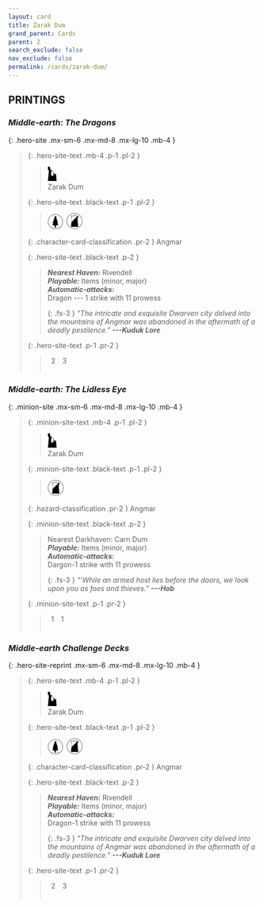 ```yaml
---
layout: card
title: Zarak Dum
grand_parent: Cards
parent: Z
search_exclude: false
nav_exclude: false
permalink: /cards/zarak-dum/
---
```


## PRINTINGS


### _Middle-earth: The Dragons_

{: .hero-site .mx-sm-6 .mx-md-8 .mx-lg-10 .mb-4 }
> {: .hero-site-text .mb-4 .p-1 .pl-2 }
> > <div class="card-mp"><img src="/assets/images/ruinlair.svg"></div>
> > <div class="character-card-name">Zarak Dum</div>
>
> {: .hero-site-text .black-text .p-1 .pl-2 }
> > ![](/assets/images/wilderness.svg)&ensp;![](/assets/images/shadow-land.svg)
>
> {: .character-card-classification .pr-2 }
> Angmar
>
> {: .hero-site-text .black-text .p-2 }
> > _**Nearest Haven:**_ Rivendell <br>_**Playable:**_ Items (minor, major) <br>_**Automatic-attacks:**_<br> Dragon --- 1 strike with 11 prowess  
> > 
> > {: .fs-3 } 
> > _“The intricate and exquisite Dwarven city delved into the mountains of Angmar was abandoned in the aftermath of a deadly pestilence."_ ***---&#65279;Kuduk Lore*** 
> 
> {: .hero-site-text .p-1 .pr-2 }
> > <div class="hero-site-draw"><span class="hero-you-draw">&ensp;2&ensp;</span><span class="hero-opp-draw">&ensp;3&ensp;</span></div>
> > <div class="card-corruption">&nbsp;</div>

### _Middle-earth: The Lidless Eye_

{: .minion-site .mx-sm-6 .mx-md-8 .mx-lg-10 .mb-4 }
> {: .minion-site-text .mb-4 .p-1 .pl-2 }
> > <div class="card-mp"><img src="/assets/images/ruinlair.svg"></div>
> > <div class="card-name">Zarak Dum</div>
>
> {: .minion-site-text .black-text .p-1 .pl-2 }
> > ![](/assets/images/shadow-land.svg)
>
> {: .hazard-classification .pr-2 }
> Angmar
>
> {: .minion-site-text .black-text .p-2 }
> > Nearest Darkhaven: Carn Dum <br>_**Playable:**_ Items (minor, major) <br>_**Automatic-attacks:**_<br> Dargon-1 strike with 11 prowess  
> > 
> > {: .fs-3 } 
> > _“‘While an armed host lies before the doors, we look upon you as foes and thieves."_ ***---&#65279;Hob*** 
> 
> {: .minion-site-text .p-1 .pr-2 }
> > <div class="hero-site-draw"><span class="minion-you-draw">&ensp;1&ensp;</span><span class="minion-opp-draw">&ensp;1&ensp;</span></div>
> > <div class="card-corruption">&nbsp;</div>

### _Middle-earth Challenge Decks_

{: .hero-site-reprint .mx-sm-6 .mx-md-8 .mx-lg-10 .mb-4 }
> {: .hero-site-text .mb-4 .p-1 .pl-2 }
> > <div class="card-mp"><img src="/assets/images/ruinlair.svg"></div>
> > <div class="character-card-name">Zarak Dum</div>
>
> {: .hero-site-text .black-text .p-1 .pl-2 }
> > ![](/assets/images/wilderness.svg)&ensp;![](/assets/images/shadow-land.svg)
>
> {: .character-card-classification .pr-2 }
> Angmar
>
> {: .hero-site-text .black-text .p-2 }
> > _**Nearest Haven:**_ Rivendell <br>_**Playable:**_ Items (minor, major) <br>_**Automatic-attacks:**_<br> Dragon-1 strike with 11 prowess  
> > 
> > {: .fs-3 } 
> > _“The intricate and exquisite Dwarven city delved into the mountains of Angmar was abandoned in the aftermath of a deadly pestilence."_ ***---&#65279;Kuduk Lore*** 
> 
> {: .hero-site-text .p-1 .pr-2 }
> > <div class="hero-site-draw"><span class="hero-you-draw">&ensp;2&ensp;</span><span class="hero-opp-draw">&ensp;3&ensp;</span></div>
> > <div class="card-corruption">&nbsp;</div>
